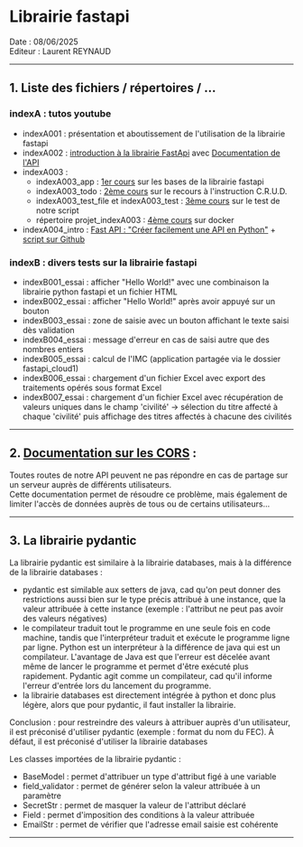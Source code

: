 # Librairie fastapi

Date : 08/06/2025 <br>
Editeur : Laurent REYNAUD <br>

---

## 1. Liste des fichiers / répertoires / ...

### indexA : tutos youtube

- indexA001 : présentation et aboutissement de l'utilisation de la librairie fastapi
- indexA002 : [introduction à la librairie FastApi](https://www.youtube.com/watch?v=maCSBgFHoZ4) avec [Documentation de l'API](https://www.youtube.com/watch?v=otkuRlCwtGc&list=PL9DK-47Rpfjjtk7mBH6AyZSHhJYXSXUn7&index=2)
- indexA003 :
  - indexA003_app : [1er cours](https://www.youtube.com/watch?v=7D_0JTeaKWg) sur les bases de la librairie fastapi
  - indexA003_todo : [2ème cours](https://youtu.be/7D_0JTeaKWg?t=2627) sur le recours à l'instruction C.R.U.D.
  - indexA003_test_file et indexA003_test : [3ème cours](https://youtu.be/7D_0JTeaKWg?t=8542) sur le test de notre script
  - répertoire projet_indexA003 : [4ème cours](https://youtu.be/7D_0JTeaKWg?t=9259) sur docker
- indexA004_intro : [Fast API : "Créer facilement une API en Python"](https://youtu.be/0-yncL0bqZs?t=3) + [script sur Github](https://github.com/bandeDeCodeurs/fast_api/blob/main/main.py)

### indexB : divers tests sur la librairie fastapi

- indexB001_essai : afficher "Hello World!" avec une combinaison la librairie python fastapi et un fichier HTML
- indexB002_essai : afficher "Hello World!" après avoir appuyé sur un bouton
- indexB003_essai : zone de saisie avec un bouton affichant le texte saisi dès validation
- indexB004_essai : message d'erreur en cas de saisi autre que des nombres entiers
- indexB005_essai : calcul de l'IMC (application partagée via le dossier fastapi_cloud1)
- indexB006_essai : chargement d'un fichier Excel avec export des traitements opérés sous format Excel
- indexB007_essai : chargement d'un fichier Excel avec récupération de valeurs uniques dans le champ 'civilité' -> sélection du titre affecté à chaque 'civilité' puis affichage des titres affectés à chacune des civilités

---

## 2. [Documentation sur les CORS](https://fastapi.tiangolo.com/tutorial/cors/) : <br>

Toutes routes de notre API peuvent ne pas répondre en cas de partage sur un serveur auprès de différents utilisateurs. <br>
Cette documentation permet de résoudre ce problème, mais également de limiter l'accès de données auprès de tous ou de certains utilisateurs...

---

## 3. La librairie pydantic

La librairie pydantic est similaire à la librairie databases, mais à la différence
de la librairie databases :

- pydantic est similable aux setters de java, cad qu'on peut donner des restrictions
  aussi bien sur le type précis attribué à une instance, que la valeur attribuée à
  cette instance (exemple : l'attribut ne peut pas avoir des valeurs négatives)
- le compilateur traduit tout le programme en une seule fois en code machine,
  tandis que l'interpréteur traduit et exécute le programme ligne par ligne. Python
  est un interpréteur à la différence de java qui est un compilateur. L'avantage
  de Java est que l'erreur est décelée avant même de lancer le programme et permet
  d'être exécuté plus rapidement. Pydantic agit comme un compilateur, cad qu'il
  informe l'erreur d'entrée lors du lancement du programme.
- la librairie databases est directement intégrée à python et donc plus légère,
  alors que pour pydantic, il faut installer la librairie.

Conclusion : pour restreindre des valeurs à attribuer auprès d'un utilisateur, il
est préconisé d'utiliser pydantic (exemple : format du nom du FEC). À défaut, il
est préconisé d'utiliser la librairie databases

Les classes importées de la librairie pydantic :

- BaseModel : permet d'attribuer un type d'attribut figé à une variable
- field_validator : permet de générer selon la valeur attribuée à un paramètre
- SecretStr : permet de masquer la valeur de l'attribut déclaré
- Field : permet d'imposition des conditions à la valeur attribuée
- EmailStr : permet de vérifier que l'adresse email saisie est cohérente

---
